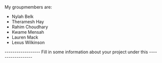 My groupmembers are:
- Nylah Belk
- Theramesh Hay
- Rahim Choudhary
- Kwame Mensah
- Lauren Mack
- Lexus Wilkinson


------------------ Fill in some information about your project under this ------------------
